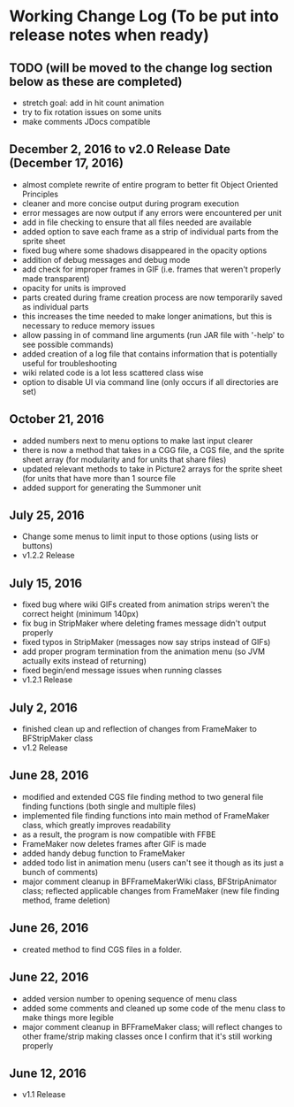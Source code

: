# Working Change Log (To be put into release notes when ready)

## TODO (will be moved to the change log section below as these are completed)
* stretch goal: add in hit count animation
* try to fix rotation issues on some units  
* make comments JDocs compatible

## December 2, 2016 to v2.0 Release Date (December 17, 2016)
* almost complete rewrite of entire program to better fit Object Oriented Principles
* cleaner and more concise output during program execution
* error messages are now output if any errors were encountered per unit
 * add in file checking to ensure that all files needed are available
* added option to save each frame as a strip of individual parts from the sprite sheet
* fixed bug where some shadows disappeared in the opacity options
* addition of debug messages and debug mode
* add check for improper frames in GIF (i.e. frames that weren't properly made transparent)
* opacity for units is improved
* parts created during frame creation process are now temporarily saved as individual parts
 * this increases the time needed to make longer animations, but this is necessary to reduce memory issues
* allow passing in of command line arguments (run JAR file with '-help' to see possible commands)
* added creation of a log file that contains information that is potentially useful for troubleshooting 
* wiki related code is a lot less scattered class wise
* option to disable UI via command line (only occurs if all directories are set)

## October 21, 2016
* added numbers next to menu options to make last input clearer
* there is now a method that takes in a CGG file, a CGS file, and the sprite sheet array (for modularity and for units that share files)
* updated relevant methods to take in Picture2 arrays for the sprite sheet (for units that have more than 1 source file
* added support for generating the Summoner unit

## July 25, 2016
* Change some menus to limit input to those options (using lists or buttons)
* v1.2.2 Release

## July 15, 2016
* fixed bug where wiki GIFs created from animation strips weren't the correct height (minimum 140px)
* fix bug in StripMaker where deleting frames message didn't output properly
* fixed typos in StripMaker (messages now say strips instead of GIFs) 
* add proper program termination from the animation menu (so JVM actually exits instead of returning)
* fixed begin/end message issues when running classes 
* v1.2.1 Release

## July 2, 2016
* finished clean up and reflection of changes from FrameMaker to BFStripMaker class
* v1.2 Release

## June 28, 2016
* modified and extended CGS file finding method to two general file finding functions (both single and multiple files)
* implemented file finding functions into main method of FrameMaker class, which greatly improves readability
 * as a result, the program is now compatible with FFBE
* FrameMaker now deletes frames after GIF is made
* added handy debug function to FrameMaker
* added todo list in animation menu (users can't see it though as its just a bunch of comments)
* major comment cleanup in BFFrameMakerWiki class, BFStripAnimator class; reflected applicable changes from FrameMaker (new file finding method, frame deletion)

## June 26, 2016
* created method to find CGS files in a folder.

## June 22, 2016 
* added version number to opening sequence of menu class
* added some comments and cleaned up some code of the menu class to make things more legible
* major comment cleanup in BFFrameMaker class; will reflect changes to other frame/strip making classes once I confirm that it's still working properly

## June 12, 2016
* v1.1 Release